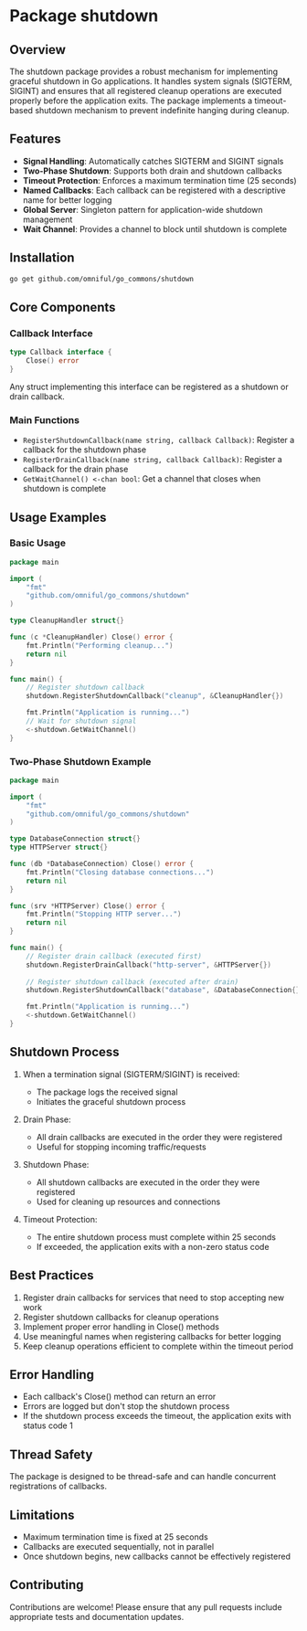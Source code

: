 # Package shutdown

## Overview
The shutdown package provides a robust mechanism for implementing graceful shutdown in Go applications. It handles system signals (SIGTERM, SIGINT) and ensures that all registered cleanup operations are executed properly before the application exits. The package implements a timeout-based shutdown mechanism to prevent indefinite hanging during cleanup.

## Features
- **Signal Handling**: Automatically catches SIGTERM and SIGINT signals
- **Two-Phase Shutdown**: Supports both drain and shutdown callbacks
- **Timeout Protection**: Enforces a maximum termination time (25 seconds)
- **Named Callbacks**: Each callback can be registered with a descriptive name for better logging
- **Global Server**: Singleton pattern for application-wide shutdown management
- **Wait Channel**: Provides a channel to block until shutdown is complete

## Installation
```bash
go get github.com/omniful/go_commons/shutdown
```

## Core Components

### Callback Interface
```go
type Callback interface {
    Close() error
}
```
Any struct implementing this interface can be registered as a shutdown or drain callback.

### Main Functions
- `RegisterShutdownCallback(name string, callback Callback)`: Register a callback for the shutdown phase
- `RegisterDrainCallback(name string, callback Callback)`: Register a callback for the drain phase
- `GetWaitChannel() <-chan bool`: Get a channel that closes when shutdown is complete

## Usage Examples

### Basic Usage
```go
package main

import (
    "fmt"
    "github.com/omniful/go_commons/shutdown"
)

type CleanupHandler struct{}

func (c *CleanupHandler) Close() error {
    fmt.Println("Performing cleanup...")
    return nil
}

func main() {
    // Register shutdown callback
    shutdown.RegisterShutdownCallback("cleanup", &CleanupHandler{})

    fmt.Println("Application is running...")
    // Wait for shutdown signal
    <-shutdown.GetWaitChannel()
}
```

### Two-Phase Shutdown Example
```go
package main

import (
    "fmt"
    "github.com/omniful/go_commons/shutdown"
)

type DatabaseConnection struct{}
type HTTPServer struct{}

func (db *DatabaseConnection) Close() error {
    fmt.Println("Closing database connections...")
    return nil
}

func (srv *HTTPServer) Close() error {
    fmt.Println("Stopping HTTP server...")
    return nil
}

func main() {
    // Register drain callback (executed first)
    shutdown.RegisterDrainCallback("http-server", &HTTPServer{})
    
    // Register shutdown callback (executed after drain)
    shutdown.RegisterShutdownCallback("database", &DatabaseConnection{})

    fmt.Println("Application is running...")
    <-shutdown.GetWaitChannel()
}
```

## Shutdown Process
1. When a termination signal (SIGTERM/SIGINT) is received:
   - The package logs the received signal
   - Initiates the graceful shutdown process

2. Drain Phase:
   - All drain callbacks are executed in the order they were registered
   - Useful for stopping incoming traffic/requests

3. Shutdown Phase:
   - All shutdown callbacks are executed in the order they were registered
   - Used for cleaning up resources and connections

4. Timeout Protection:
   - The entire shutdown process must complete within 25 seconds
   - If exceeded, the application exits with a non-zero status code

## Best Practices
1. Register drain callbacks for services that need to stop accepting new work
2. Register shutdown callbacks for cleanup operations
3. Implement proper error handling in Close() methods
4. Use meaningful names when registering callbacks for better logging
5. Keep cleanup operations efficient to complete within the timeout period

## Error Handling
- Each callback's Close() method can return an error
- Errors are logged but don't stop the shutdown process
- If the shutdown process exceeds the timeout, the application exits with status code 1

## Thread Safety
The package is designed to be thread-safe and can handle concurrent registrations of callbacks.

## Limitations
- Maximum termination time is fixed at 25 seconds
- Callbacks are executed sequentially, not in parallel
- Once shutdown begins, new callbacks cannot be effectively registered

## Contributing
Contributions are welcome! Please ensure that any pull requests include appropriate tests and documentation updates.
